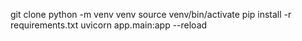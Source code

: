 git clone
python -m venv venv
source venv/bin/activate
pip install -r requirements.txt
uvicorn app.main:app --reload
